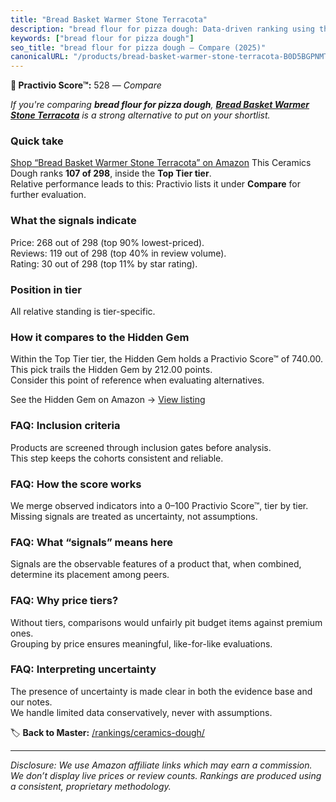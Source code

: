 ```yaml
---
title: "Bread Basket Warmer Stone Terracota"
description: "bread flour for pizza dough: Data-driven ranking using the Practivio Score™. Positioned by quality, value, demand, findability, momentum."
keywords: ["bread flour for pizza dough"]
seo_title: "bread flour for pizza dough — Compare (2025)"
canonicalURL: "/products/bread-basket-warmer-stone-terracota-B0D5BGPNMT/"
---
```


**🛒 Practivio Score™:** 528 — _Compare_


*If you're comparing **bread flour for pizza dough**, **[Bread Basket Warmer Stone Terracota](https://www.amazon.com/dp/B0D5BGPNMT?tag=practivio-20)** is a strong alternative to put on your shortlist.*
### Quick take
[Shop “Bread Basket Warmer Stone Terracota” on Amazon](https://www.amazon.com/dp/B0D5BGPNMT?tag=practivio-20)
This Ceramics Dough ranks **107 of 298**, inside the **Top Tier tier**.  
Relative performance leads to this: Practivio lists it under **Compare** for further evaluation.

### What the signals indicate
Price: 268 out of 298 (top 90% lowest-priced).  
Reviews: 119 out of 298 (top 40% in review volume).  
Rating: 30 out of 298 (top 11% by star rating).  

### Position in tier
All relative standing is tier-specific.

### How it compares to the Hidden Gem
Within the Top Tier tier, the Hidden Gem holds a Practivio Score™ of 740.00.  
This pick trails the Hidden Gem by 212.00 points.  
Consider this point of reference when evaluating alternatives.  

See the Hidden Gem on Amazon → [View listing](https://www.amazon.com/dp/B07ZQ711SW?tag=practivio-20)

### FAQ: Inclusion criteria
Products are screened through inclusion gates before analysis.  
This step keeps the cohorts consistent and reliable.

### FAQ: How the score works
We merge observed indicators into a 0–100 Practivio Score™, tier by tier.  
Missing signals are treated as uncertainty, not assumptions.

### FAQ: What “signals” means here
Signals are the observable features of a product that, when combined, determine its placement among peers.

### FAQ: Why price tiers?
Without tiers, comparisons would unfairly pit budget items against premium ones.  
Grouping by price ensures meaningful, like-for-like evaluations.

### FAQ: Interpreting uncertainty
The presence of uncertainty is made clear in both the evidence base and our notes.  
We handle limited data conservatively, never with assumptions.

<!-- Missing template for Compare/CompareWithinPriceClass -->


🏷️ **Back to Master:** [/rankings/ceramics-dough/](/rankings/ceramics-dough/)

---
_Disclosure: We use Amazon affiliate links which may earn a commission. We don’t display live prices or review counts. Rankings are produced using a consistent, proprietary methodology._
